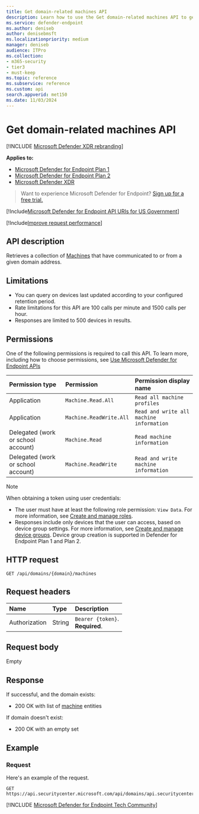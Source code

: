 ```yaml
---
title: Get domain-related machines API
description: Learn how to use the Get domain-related machines API to get machines that communicated to or from a domain in Microsoft Defender for Endpoint.
ms.service: defender-endpoint
ms.author: deniseb
author: denisebmsft
ms.localizationpriority: medium
manager: deniseb
audience: ITPro
ms.collection: 
- m365-security
- tier3
- must-keep
ms.topic: reference
ms.subservice: reference
ms.custom: api
search.appverid: met150
ms.date: 11/03/2024
---
```


# Get domain-related machines API

[!INCLUDE [Microsoft Defender XDR rebranding](../../includes/microsoft-defender.md)]

**Applies to:**
- [Microsoft Defender for Endpoint Plan 1](../microsoft-defender-endpoint.md)
- [Microsoft Defender for Endpoint Plan 2](../microsoft-defender-endpoint.md)
- [Microsoft Defender XDR](/defender-xdr)

> Want to experience Microsoft Defender for Endpoint? [Sign up for a free trial.](https://go.microsoft.com/fwlink/p/?linkid=2225630)

[!Include[Microsoft Defender for Endpoint API URIs for US Government](../../includes/microsoft-defender-api-usgov.md)]

[!Include[Improve request performance](../../includes/improve-request-performance.md)]

## API description

Retrieves a collection of [Machines](machine.md) that have communicated to or from a given domain address.

## Limitations
 
- You can query on devices last updated according to your configured retention period.
- Rate limitations for this API are 100 calls per minute and 1500 calls per hour.
- Responses are limited to 500 devices in results.

## Permissions

One of the following permissions is required to call this API. To learn more, including how to choose permissions, see [Use Microsoft Defender for Endpoint APIs](apis-intro.md)

|Permission type|Permission|Permission display name|
|:---|:---|:---|
|Application|`Machine.Read.All`|`Read all machine profiles`|
|Application|`Machine.ReadWrite.All`|`Read and write all machine information`|
|Delegated (work or school account)|`Machine.Read`|`Read machine information`|
|Delegated (work or school account)|`Machine.ReadWrite`|`Read and write machine information`|

> [!NOTE]
> When obtaining a token using user credentials:
> - The user must have at least the following role permission: `View Data`. For more information, see [Create and manage roles](../user-roles.md).
> - Responses include only devices that the user can access, based on device group settings. For more information, see [Create and manage device groups](../machine-groups.md).
> Device group creation is supported in Defender for Endpoint Plan 1 and Plan 2.

## HTTP request

```http
GET /api/domains/{domain}/machines
```

## Request headers

|Name|Type|Description|
|:---|:---|:---|
|Authorization|String|`Bearer {token}`. <br/> **Required**.|

## Request body

Empty

## Response

If successful, and the domain exists: 
- 200 OK with list of [machine](machine.md) entities 

If domain doesn't exist:
- 200 OK with an empty set

## Example

### Request

Here's an example of the request.

```http
GET https://api.securitycenter.microsoft.com/api/domains/api.securitycenter.microsoft.com/machines
```

[!INCLUDE [Microsoft Defender for Endpoint Tech Community](../../includes/defender-mde-techcommunity.md)]

